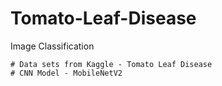 # Tomato-Leaf-Disease

Image Classification

    # Data sets from Kaggle - Tomato Leaf Disease
    # CNN Model - MobileNetV2
